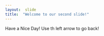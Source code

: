 ```yaml
---
layout:  slide    
title:  "Welcome to our second slide!"
---
```

Have a Nice Day!
Use th left arrow to go back!
